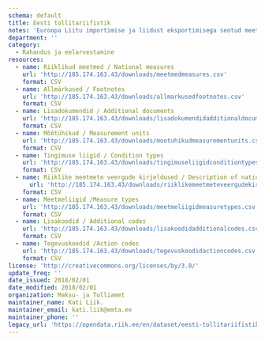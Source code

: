 ```yaml
---
schema: default
title: Eesti tollitariifistik
notes: 'Euroopa Liitu importimise ja liidust eksportimisega seotud meetmete kohaldamiseks kasutatakse integreeritud tollitariifistikku TARIC (Tarif Intégré Communautaire) http://ec.europa.eu/taxation_customs/dds2/taric/taric_consultation.jsp?Lang=en . TARICi rakendamiseks Eestis on välja töötatud Eesti Tollitariifistik (ETT) https://apps.emta.ee/arctictariff-public-web/ , mis sisaldab lisaks TARIC meetmetele ka Eesti riigisiseseid meetmeid (lisatud avaandmetena seisuga 01.02.2018).'
department: ''
category:
  - Rahandus ja eelarvestamine
resources:
  - name: Riiklikud meetmed / National measures
    url: 'http://185.174.163.43/downloads/meetmedmeasures.csv'
    format: CSV
  - name: Allmärkused / Footnotes
    url: 'http://185.174.163.43/downloads/allmarkusedfootnotes.csv'
    format: CSV
  - name: Lisadokumendid / Additional documents
    url: 'http://185.174.163.43/downloads/lisadokumendidadditionaldocuments.csv'
    format: CSV
  - name: Mõõtühikud / Measurement units
    url: 'http://185.174.163.43/downloads/mootuhikudmeasurementunits.csv'
    format: CSV
  - name: Tingimuse liigid / Condition types
    url: 'http://185.174.163.43/downloads/tingimuseliigidconditiontypes.csv'
    format: CSV
  - name: Riiklike meetmete veergude kirjeldused / Description of national measures columns
      url: 'http://185.174.163.43/downloads/riiklikemeetmeteveergudekirjelduseddescriptionofnationalmeasurescolumns.csv'
    format: CSV
  - name: Meetmeliigid /Measure types
    url: 'http://185.174.163.43/downloads/meetmeliigidmeasuretypes.csv'
    format: CSV
  - name: Lisakoodid / Additional codes
    url: 'http://185.174.163.43/downloads/lisakoodidadditionalcodes.csv'
    format: CSV
  - name: Tegevuskoodid /Action codes
    url: 'http://185.174.163.43/downloads/tegevuskoodidactioncodes.csv'
    format: CSV
license: 'http://creativecommons.org/licenses/by/3.0/'
update_freq: ''
date_issued: 2018/02/01
date_modified: 2018/02/01
organization: Maksu- ja Tolliamet
maintainer_name: Kati Liik.
maintainer_email: kati.liik@emta.ee
maintainer_phone: ''
legacy_url: 'https://opendata.riik.ee/en/dataset/eesti-tollitariifistik_01022018'
---
```

